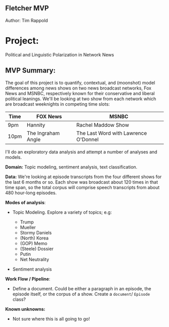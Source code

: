## Fletcher MVP 

Author: Tim Rappold

# Project:

Political and Linguistic Polarization in Network News

## MVP Summary:

The goal of this project is to quantify, contextual, and (moonshot) model differences among news shows on two news broadcast networks, Fox News and MSNBC, respectively known for their conservative and liberal political leanings. We'll be looking at two show from each network which are broadcast weeknights in competing time slots:

| Time | FOX News           | MSNBC                                |
| ---- | ------------------ | ------------------------------------ |
| 9pm  | Hannity            | Rachel Maddow Show                   |
| 10pm | The Ingraham Angle | The Last Word with Lawrence O'Donnel |

I'll do an exploratory data analysis and attempt a number of analyses and models.

**Domain:**  Topic modeling, sentiment analysis, text classification.

**Data:** We're looking at episode transcripts from the four different shows for the last 6 months or so. Each show was broadcast about 120 times in that time span, so the total corpus will comprise speech transcripts from about 480 hour-long episodes.

**Modes of analysis**: 

* Topic Modeling. Explore a variety of topics; e.g:

  * Trump
  * Mueller
  * Stormy Daniels
  * (North) Korea
  * (GOP) Memo
  * (Steele) Dossier
  * Putin
  * Net Neutrality

* Sentiment analysis

  

**Work Flow / Pipeline**: 

* Define a document. Could be either a paragraph in an episode, the episode itself, or the corpus of a show. Create a `document`/ `Episode` class?

   

**Known unknowns:** 

- Not sure where this is all going to go!